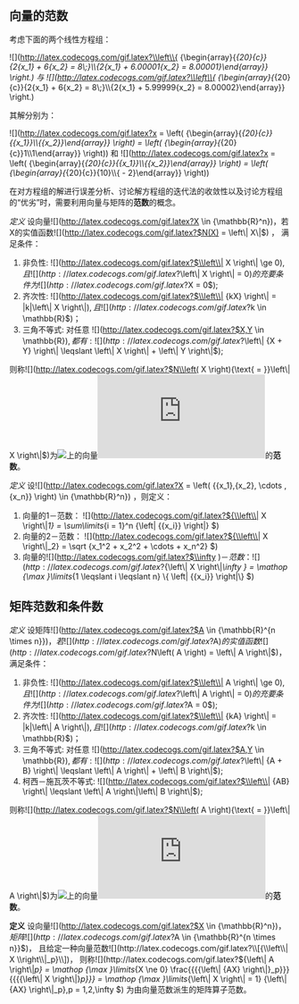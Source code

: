 ## 向量的范数

考虑下面的两个线性方程组：  

![](http://latex.codecogs.com/gif.latex?\\left\\{ {\\begin{array}{*{20}{c}}{2{x_1} + 6{x_2} = 8\\;}\\\\{2{x_1} + 6.00001{x_2} = 8.00001}\\end{array}} \\right.)    与    ![](http://latex.codecogs.com/gif.latex?\\left\\{ {\\begin{array}{*{20}{c}}{2{x_1} + 6{x_2} = 8\\;}\\\\{2{x_1} + 5.99999{x_2} = 8.00002}\\end{array}} \\right.)  

其解分别为：  

![](http://latex.codecogs.com/gif.latex?x = \\left( {\\begin{array}{*{20}{c}}{{x_1}}\\\\{{x_2}}\\end{array}} \\right) = \\left( {\\begin{array}{*{20}{c}}1\\\\1\\end{array}} \\right))    和    ![](http://latex.codecogs.com/gif.latex?x = \\left( {\\begin{array}{*{20}{c}}{{x_1}}\\\\{{x_2}}\\end{array}} \\right) = \\left( {\\begin{array}{*{20}{c}}{10}\\\\{ - 2}\\end{array}} \\right))  

在对方程组的解进行误差分析、讨论解方程组的迭代法的收敛性以及讨论方程组的“优劣”时，需要利用向量与矩阵的**范数**的概念。  

*定义*  设向量![](http://latex.codecogs.com/gif.latex?X \\in {\\mathbb{R}^n})，若X的实值函数![](http://latex.codecogs.com/gif.latex?$N(X) = \\left\\| X\\|$) ， 满足条件：  
1. 非负性: ![](http://latex.codecogs.com/gif.latex?$\\left\\| X \\right\\| \\ge 0$), 且 ![](http://latex.codecogs.com/gif.latex?$\\left\\| X \\right\\| = 0$)的充要条件为![](http://latex.codecogs.com/gif.latex?$X = 0$);  
2. 齐次性: ![](http://latex.codecogs.com/gif.latex?$\\left\\| {kX} \\right\\| = |k|\\left\\| X \\right\\|$) , 且 ![](http://latex.codecogs.com/gif.latex?$k \\in \\mathbb{R}$)；  
3. 三角不等式: 对任意 ![](http://latex.codecogs.com/gif.latex?$X,Y \\in \\mathbb{R}$) , 都有: ![](http://latex.codecogs.com/gif.latex?$\\left\\| {X + Y} \\right\\| \\leqslant \\left\\| X \\right\\| + \\left\\| Y \\right\\|$);  

则称![](http://latex.codecogs.com/gif.latex?$N\\left( X \\right){\\text{ = }}\\left\\| X \\right\\|$)为![](http://latex.codecogs.com/gif.latex?{\\mathbb{R}^n})上的向量![](http://latex.codecogs.com/gif.latex?X)的**范数**。  

*定义* 设![](http://latex.codecogs.com/gif.latex?X = \\left( {{x_1},{x_2}, \\cdots ,{x_n}} \\right) \\in {\\mathbb{R}^n}) ，则定义：
1. 向量的1－范数： ![](http://latex.codecogs.com/gif.latex?${\\left\\| X \\right\\|_1} = \\sum\\limits_{i = 1}^n {\\left| {{x_i}} \\right|} $)
2. 向量的2－范数： ![](http://latex.codecogs.com/gif.latex?${\\left\\| X \\right\\|_2} = \\sqrt {x_1^2 + x_2^2 +  \\cdots  + x_n^2} $)  
3. 向量的![](http://latex.codecogs.com/gif.latex?$\\infty $)－范数： ![](http://latex.codecogs.com/gif.latex?${\\left\\| X \\right\\|_\\infty } = \\mathop {\\max }\\limits_{1 \\leqslant i \\leqslant n} \\{ \\left| {{x_i}} \\right|\\} $)  

## 矩阵范数和条件数

*定义*  设矩阵![](http://latex.codecogs.com/gif.latex?$A \\in {\\mathbb{R}^{n \\times n}}$) ， 若![](http://latex.codecogs.com/gif.latex?$A$)的实值函数![](http://latex.codecogs.com/gif.latex?$N\\left( A \\right) = \\left\\| A \\right\\|$)， 满足条件：

1. 非负性: ![](http://latex.codecogs.com/gif.latex?$\\left\\| A \\right\\| \\ge 0$), 且 ![](http://latex.codecogs.com/gif.latex?$\\left\\| A \\right\\| = 0$)的充要条件为![](http://latex.codecogs.com/gif.latex?$A = 0$);  
2. 齐次性: ![](http://latex.codecogs.com/gif.latex?$\\left\\| {kA} \\right\\| = |k|\\left\\| A \\right\\|$) , 且 ![](http://latex.codecogs.com/gif.latex?$k \\in \\mathbb{R}$)；  
3. 三角不等式: 对任意 ![](http://latex.codecogs.com/gif.latex?$A,Y \\in \\mathbb{R}$) , 都有: ![](http://latex.codecogs.com/gif.latex?$\\left\\| {A + B} \\right\\| \\leqslant \\left\\| A \\right\\| + \\left\\| B \\right\\|$); 
4. 柯西－施瓦茨不等式: ![](http://latex.codecogs.com/gif.latex?$\\left\\| {AB} \\right\\| \\leqslant \\left\\| A \\right\\|\\left\\| B \\right\\|$);

则称![](http://latex.codecogs.com/gif.latex?$N\\left( A \\right){\\text{ = }}\\left\\| A \\right\\|$)为![](http://latex.codecogs.com/gif.latex?{\\mathbb{R}^n})上的向量![](http://latex.codecogs.com/gif.latex?A)的**范数**。  

**定义**  设向量![](http://latex.codecogs.com/gif.latex?$X \\in {\\mathbb{R}^n}$)， 矩阵![](http://latex.codecogs.com/gif.latex?$A \\in {\\mathbb{R}^{n \\times n}}$)， 且给定一种向量范数![](http://latex.codecogs.com/gif.latex?\\[{\\left\\| X \\right\\|_p}\\])， 则称![](http://latex.codecogs.com/gif.latex?${\\left\\| A \\right\\|_p} = \\mathop {\\max }\\limits_{X \\ne 0} \\frac{{{{\\left\\| {AX} \\right\\|}_p}}}{{{{\\left\\| X \\right\\|}_p}}} = \\mathop {\\max }\\limits_{\\left\\| X \\right\\| = 1} {\\left\\| {AX} \\right\\|_p},p = 1,2,\\infty $) 为由向量范数派生的矩阵算子范数。

